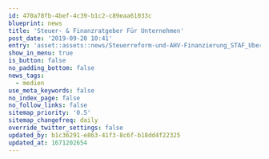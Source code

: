 ```yaml
---
id: 470a78fb-4bef-4c39-b1c2-c89eaa61033c
blueprint: news
title: 'Steuer- & Finanzratgeber Für Unternehmen'
post_date: '2019-09-20 10:41'
entry: 'asset::assets::news/Steuerreform-und-AHV-Finanzierung_STAF_Ubersicht-uber-die-Hauptaspekte-1-(2).pdf'
show_in_menu: true
is_button: false
no_padding_bottom: false
news_tags:
  - medien
use_meta_keywords: false
no_index_page: false
no_follow_links: false
sitemap_priority: '0.5'
sitemap_changefreq: daily
override_twitter_settings: false
updated_by: b1c36291-e863-41f3-8c6f-b18dd4f22325
updated_at: 1671202654
---
```

